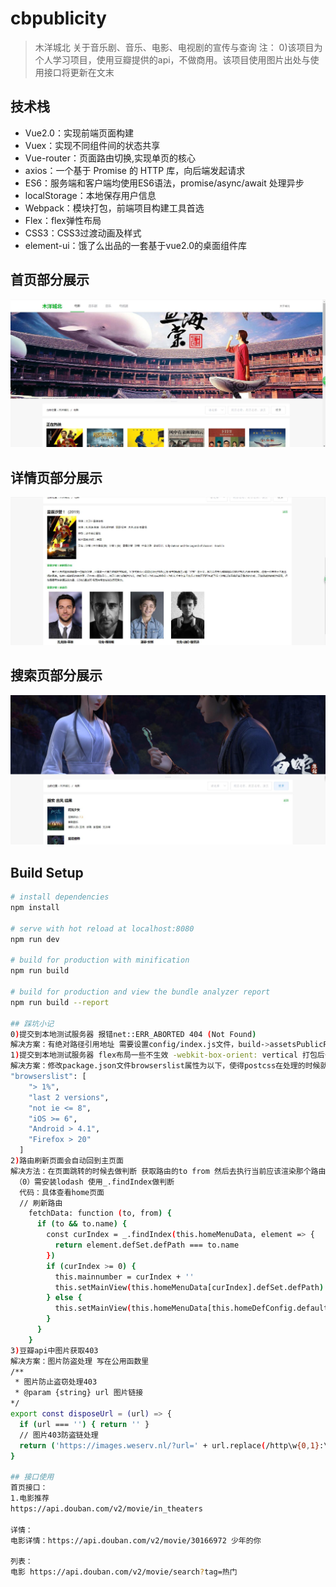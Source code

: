 # cbpublicity

>木洋城北
关于音乐剧、音乐、电影、电视剧的宣传与查询
注：
0)该项目为个人学习项目，使用豆瓣提供的api，不做商用。该项目使用图片出处与使用接口将更新在文末
## 技术栈

* Vue2.0：实现前端页面构建
* Vuex：实现不同组件间的状态共享
* Vue-router：页面路由切换,实现单页的核心
* axios：一个基于 Promise 的 HTTP 库，向后端发起请求
* ES6：服务端和客户端均使用ES6语法，promise/async/await 处理异步
* localStorage：本地保存用户信息
* Webpack：模块打包，前端项目构建工具首选
* Flex：flex弹性布局
* CSS3：CSS3过渡动画及样式
* element-ui：饿了么出品的一套基于vue2.0的桌面组件库
## 首页部分展示
![Image text](https://github.com/yangxia51/cbpublicity/blob/master/static/img/sy.jpg)

## 详情页部分展示
![Image text](https://github.com/yangxia51/cbpublicity/blob/master/static/img/qx.jpg)

## 搜索页部分展示
![Image text](https://github.com/yangxia51/cbpublicity/blob/master/static/img/ss.jpg)
## Build Setup
``` bash
# install dependencies
npm install

# serve with hot reload at localhost:8080
npm run dev

# build for production with minification
npm run build

# build for production and view the bundle analyzer report
npm run build --report

## 踩坑小记
0)提交到本地测试服务器 报错net::ERR_ABORTED 404 (Not Found)
解决方案：有绝对路径引用地址 需要设置config/index.js文件，build->assetsPublicPath改为“./”
1)提交到本地测试服务器 flex布局一些不生效 -webkit-box-orient: vertical 打包后丢失
解决方案：修改package.json文件browserslist属性为以下，使得postcss在处理的时候就会自动加上兼容对应浏览器版本的一些属性。
"browserslist": [
    "> 1%",
    "last 2 versions",
    "not ie <= 8",
    "iOS >= 6",
    "Android > 4.1",
    "Firefox > 20"
  ]
2)路由刷新页面会自动回到主页面
解决方法：在页面跳转的时候去做判断 获取路由的to from 然后去执行当前应该渲染那个路由
 （0）需安装lodash 使用_.findIndex做判断
  代码：具体查看home页面
  // 刷新路由
    fetchData: function (to, from) {
      if (to && to.name) {
        const curIndex = _.findIndex(this.homeMenuData, element => {
          return element.defSet.defPath === to.name
        })
        if (curIndex >= 0) {
          this.mainnumber = curIndex + ''
          this.setMainView(this.homeMenuData[curIndex].defSet.defPath)
        } else {
          this.setMainView(this.homeMenuData[this.homeDefConfig.defaultIndex].defSet.defPath)
        }
      }
    }
3)豆瓣api中图片获取403
解决方案：图片防盗处理 写在公用函数里
/**
 * 图片防止盗窃处理403
 * @param {string} url 图片链接
*/
export const disposeUrl = (url) => {
  if (url === '') { return '' }
  // 图片403防盗链处理
  return ('https://images.weserv.nl/?url=' + url.replace(/http\w{0,1}:\/\//, ''))
}

## 接口使用
首页接口：
1.电影推荐
https://api.douban.com/v2/movie/in_theaters

详情：
电影详情：https://api.douban.com/v2/movie/30166972 少年的你

列表：
电影 https://api.douban.com/v2/movie/search?tag=热门  
